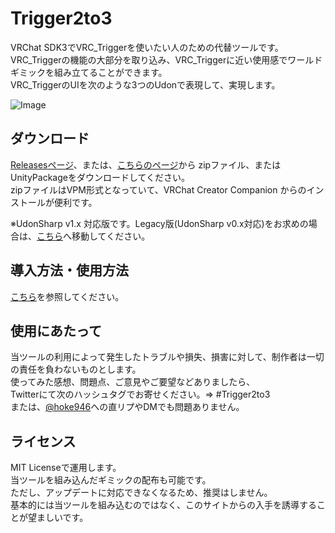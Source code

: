 # Trigger2to3
VRChat SDK3でVRC_Triggerを使いたい人のための代替ツールです。  
VRC_Triggerの機能の大部分を取り込み、VRC_Triggerに近い使用感でワールドギミックを組み立てることができます。  
VRC_TriggerのUIを次のような3つのUdonで表現して、実現します。  
  
![Image](https://user-images.githubusercontent.com/44010396/190954057-3aeb1d43-2c79-48a5-b24f-86c1f2cc34ca.png)  

## ダウンロード
  
[Releasesページ](https://github.com/hoke946/Trigger2to3_VPM/releases)、または、[こちらのページ](https://hoke946.github.io/Trigger2to3_VPM/)から
zipファイル、またはUnityPackageをダウンロードしてください。  
zipファイルはVPM形式となっていて、VRChat Creator Companion からのインストールが便利です。
  
※UdonSharp v1.x 対応版です。Legacy版(UdonSharp v0.x対応)をお求めの場合は、[こちら](https://github.com/hoke946/Trigger2to3/)へ移動してください。
  
## 導入方法・使用方法
[こちら](https://www.wicurio.com/trigger2to3/)を参照してください。
  
## 使用にあたって   
当ツールの利用によって発生したトラブルや損失、損害に対して、制作者は一切の責任を負わないものとします。  
使ってみた感想、問題点、ご意見やご要望などありましたら、  
Twitterにて次のハッシュタグでお寄せください。⇒ #Trigger2to3  
または、[@hoke946](https://twitter.com/hoke946)への直リプやDMでも問題ありません。  
  
## ライセンス
MIT Licenseで運用します。  
当ツールを組み込んだギミックの配布も可能です。  
ただし、アップデートに対応できなくなるため、推奨はしません。  
基本的には当ツールを組み込むのではなく、このサイトからの入手を誘導することが望ましいです。  
